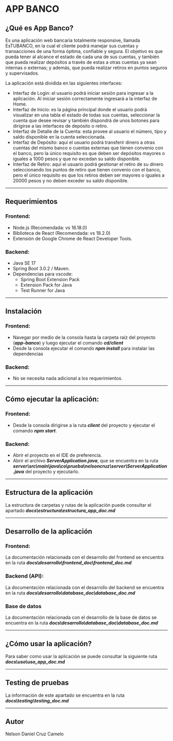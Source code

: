 # APP BANCO

## ¿Qué es App Banco?
Es una aplicación web bancaria totalmente responsive, llamada EsTUBANCO, en la cual el cliente podrá manejar sus cuentas y transacciones de una forma óptima, confiable y segura. El objetivo es que pueda tener al alcance el estado de cada una de sus cuentas, y también que pueda realizar depósitos a través de estas a otras cuentas ya sean internas o externas; y además, que pueda realizar retiros en puntos seguros y supervisados. 

La aplicación está dividida en las siguientes interfaces:
- Interfaz de Login: el usuario podrá iniciar sesión para ingresar a la aplicación. Al iniciar sesión correctamente ingresará a la interfaz de Home.
- Interfaz de Inicio: es la página principal donde el usuario podrá visualizar en una tabla el estado de todas sus cuentas, seleccionar la cuenta que desee revisar y también dispondrá de unos botones para dirigirse a las interfaces de depósito o retiro. 
- Interfaz de Detalle de la Cuenta: esta provee al usuario el número, tipo y saldo disponible en la cuenta seleccionada.
- Interfaz de Depósito: aquí el usuario podrá transferir dinero a otras cuentas del mismo banco o cuentas externas que tienen convenio con el banco, pero la único requisito es que deben ser depósitos mayores o iguales a 1000 pesos y que no excedan su saldo disponible.
- Interfaz de Retiro: aquí el usuario podrá gestionar el retiro de su dinero seleccionando los puntos de retiro que tienen convenio con el banco, pero el único requisito es que los retiros deben ser mayores o iguales a 20000 pesos y no deben exceder su saldo disponible.

---
## Requerimientos
### Frontend:
- Node.js (Recomendada: vs 16.18.0)
- Biblioteca de React (Recomendada: vs 18.2.0)
- Extensión de Google Chrome de React Developer Tools. 

### Backend:
- Java SE 17
- Spring Boot 3.0.2 / Maven.
- Dependencias para vscode:  
  - Spring Boot Extension Pack
  - Extension Pack for Java
  - Test Runner for Java

---
## Instalación
### Frontend:  
- Navegar por medio de la consola hasta la carpeta raíz del proyecto (***app-banco***) y luego ejecutar el comando ***cd/client***
- Desde la consola ejecutar el comando ***npm install*** para instalar las dependencias

### Backend: 
- No se necesita nada adicional a los requerimientos.

---
## Cómo ejecutar la aplicación:
### Frontend:  
- Desde la consola dirigirse a la ruta ***client*** del proyecto y ejecutar el comando ***npm start***.

### Backend:
- Abrir el proyecto en el IDE de preferencia. 
- Abrir el archivo ***ServerApplication.java***, que se encuentra en la ruta ***server\src\main\java\co\prueba\nelsoncruz\server\ServerApplication.java*** del proyecto y ejecutarlo. 

---
## Estructura de la aplicación
La estructura de carpetas y rutas de la aplicación puede consultar el apartado ***docs\estructura\estructura_app_doc.md***

---
## Desarrollo de la aplicación

### Frontend:
La documentación relacionada con el desarrollo del frontend se encuentra en la ruta ***docs\desarrollo\frontend_doc\frontend_doc.md***

### Backend (API):
La documentación relacionada con el desarrollo del backend se encuentra en la ruta ***docs\desarrollo\database_doc\database_doc.md***

### Base de datos
La documentación relacionada con el desarrollo de la base de datos se encuentra en la ruta ***docs\desarrollo\database_doc\database_doc.md***

---
## ¿Cómo usar la aplicación?
Para saber como usar la aplicación se puede consultar la siguiente ruta ***docs\uso\uso_app_doc.md***

---
## Testing de pruebas
La información de este apartado se encuentra en la ruta ***docs\testing\testing_doc.md***

---
## Autor 
Nelson Daniel Cruz Camelo


